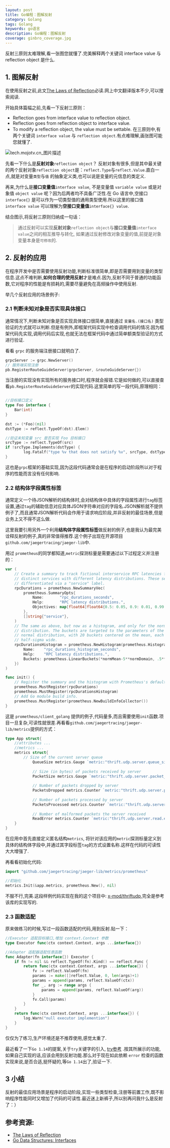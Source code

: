 ```yaml
---
layout: post
title: Go编程：图解反射
category: Golang
tags: Golang
keywords: go语言
description: Go编程：图解反射
coverage: ginbro_coverage.jpg
---
```


反射三原则太难理解,看一张图您就懂了.完美解释两个关键词 interface value 与 reflection object 是什么.

## 1. 图解反射

在使用反射之前,此文[The Laws of Reflection](https://blog.golang.org/laws-of-reflection)必读.网上中文翻译版本不少,可以搜索阅读.

开始具体篇幅之前,先看一下反射三原则：

* Reflection goes from interface value to reflection object.
* Reflection goes from reflection object to interface value.
* To modify a reflection object, the value must be settable.
  在三原则中,有两个关键词 `interface value` 与 `reflection object`.有点难理解,画张图可能您就懂了.

![tech.mojotv.cn_图片描述](/assets/pic/c2dtZl8vaW1nL2JWYnUxd0k_dz02NTAmaD03NDA.jpg)

先看一下什么是**反射对象**`reflection object`？ 反射对象有很多,但是其中最关键的两个反射对象`reflection object`是：`reflect.Type`与`reflect.Value`.直白一点,就是对变量`类型`与`值`
的抽象定义类,也可以说是变量的元信息的类定义.

再来,为什么是**接口变量值**`interface value`, 不是变量值 `variable value` 或是对象值 `object value` 呢？因为后两者均不具备广泛性.在 Go 语言中,空接口 `interface{}`
是可以作为一切类型值的通用类型使用.所以这里的接口值 `interface value` 可以理解为**空接口变量值**`interface{} value`.

结合图示,将反射三原则归纳成一句话：

> 通过反射可以实现**反射对象**`reflection object`与**接口变量值**`interface value`之间的相互推导与转化, 如果通过反射修改对象变量的值,前提是对象变量本身是`可修改`的.

## 2. 反射的应用

在程序开发中是否需要使用反射功能,判断标准很简单,即是否需要用到变量的类型信息.这点不难判断,**如何合理的使用反射**才是难点.因为,反射不同于普通的功能函数,它对程序的性能是有损耗的,需要尽量避免在高频操作中使用反射.

举几个反射应用的场景例子:

### 2.1 判断未知对象是否实现具体接口

通常情况下,判断未知对象是否实现具体接口很简单,直接通过 `变量名.(接口名)` 类型验证的方式就可以判断.但是有例外,即框架代码实现中检查调用代码的情况.因为框架代码先实现,调用代码后实现,也就无法在框架代码中通过简单额类型验证的方式进行验证.

看看 `grpc` 的服务端注册接口就明白了.

```go
grpcServer := grpc.NewServer()
// 服务端实现注册
pb.RegisterRouteGuideServer(grpcServer, &routeGuideServer{})
```

当注册的实现没有实现所有的服务接口时,程序就会报错.它是如何做的,可以直接查看`pb.RegisterRouteGuideServer`的实现代码.这里简单的写一段代码,原理相同：

```go

//目标接口定义
type Foo interface {
    Bar(int)
}
  
dst := (*Foo)(nil)
dstType := reflect.TypeOf(dst).Elem()

//验证未知变量 src 是否实现 Foo 目标接口
srcType := reflect.TypeOf(src)
if !srcType.Implements(dstType) {
        log.Fatalf("type %v that does not satisfy %v", srcType, dstType)
}
```

这也是`grpc`框架的基础实现,因为这段代码通常会是在程序的启动阶段所以对于程序的性能而言没有任何影响.

### 2.2 结构体字段属性标签

通常定义一个待JSON解析的结构体时,会对结构体中具体的字段属性进行`tag`标签设置,通过`tag`的辅助信息对应具体JSON字符串对应的字段名.JSON解析就不提供例子了,而且通常JSON解析代码会作用于请求响应阶段,并非反射的最佳场景,但是业务上又不得不这么做.

这里我要引用另外一个利用**结构体字段属性标签**做反射的例子,也是我认为最完美诠释反射的例子,真的非常值得推荐.这个例子出现在开源项目`github.com/jaegertracing/jaeger-lib`中.

用过 `prometheus`的同学都知道,`metric`探测标量是需要通过以下过程定义并注册的：

```go
var (
    // Create a summary to track fictional interservice RPC latencies for three
    // distinct services with different latency distributions. These services are
    // differentiated via a "service" label.
    rpcDurations = prometheus.NewSummaryVec(
        prometheus.SummaryOpts{
            Name:       "rpc_durations_seconds",
            Help:       "RPC latency distributions.",
            Objectives: map[float64]float64{0.5: 0.05, 0.9: 0.01, 0.99: 0.001},
        },
        []string{"service"},
    )
    // The same as above, but now as a histogram, and only for the normal
    // distribution. The buckets are targeted to the parameters of the
    // normal distribution, with 20 buckets centered on the mean, each
    // half-sigma wide.
    rpcDurationsHistogram = prometheus.NewHistogram(prometheus.HistogramOpts{
        Name:    "rpc_durations_histogram_seconds",
        Help:    "RPC latency distributions.",
        Buckets: prometheus.LinearBuckets(*normMean-5**normDomain, .5**normDomain, 20),
    })
)

func init() {
    // Register the summary and the histogram with Prometheus's default registry.
    prometheus.MustRegister(rpcDurations)
    prometheus.MustRegister(rpcDurationsHistogram)
    // Add Go module build info.
    prometheus.MustRegister(prometheus.NewBuildInfoCollector())
}
```

这是 `prometheus/client_golang` 提供的例子,代码量多,而且需要使用`init`函数.项目一旦复杂,可读性就很差.再看看`github.com/jaegertracing/jaeger-lib/metrics`提供的方式：

```go
type App struct{
    //attributes ...
    //metrics ...
    metrics struct{
        // Size of the current server queue
            QueueSize metrics.Gauge `metric:"thrift.udp.server.queue_size"`
    
            // Size (in bytes) of packets received by server
            PacketSize metrics.Gauge `metric:"thrift.udp.server.packet_size"`
    
            // Number of packets dropped by server
            PacketsDropped metrics.Counter `metric:"thrift.udp.server.packets.dropped"`
    
            // Number of packets processed by server
            PacketsProcessed metrics.Counter `metric:"thrift.udp.server.packets.processed"`
    
            // Number of malformed packets the server received
            ReadError metrics.Counter `metric:"thrift.udp.server.read.errors"`
    }
}
```

在应用中首先直接定义匿名结构`metrics`, 将针对该应用的`metric`探测标量定义到具体的结构体字段中,并通过其字段标签`tag`的方式设置名称.这样在代码的可读性大大增强了.

再看看初始化代码:

```go
import "github.com/jaegertracing/jaeger-lib/metrics/prometheus"

//初始化
metrics.Init(&app.metrics, prometheus.New(), nil)
```

不服不行,完美.这段样例代码实现在我的这个项目中: [x-mod/thriftudp](https://github.com/x-mod/thriftudp),完全是参考该库的实现写的.

### 2.3 函数适配

原来做练习的时候,写过一段函数适配的代码,用到反射.贴一下：

```go
//Executor 适配目标接口,增加 context.Context 参数
type Executor func(ctx context.Context, args ...interface{})

//Adapter 适配器适配任意函数
func Adapter(fn interface{}) Executor {
    if fn != nil && reflect.TypeOf(fn).Kind() == reflect.Func {
        return func(ctx context.Context, args ...interface{}) {
            fv := reflect.ValueOf(fn)
            params := make([]reflect.Value, 0, len(args)+1)
            params = append(params, reflect.ValueOf(ctx))
            for _, arg := range args {
                params = append(params, reflect.ValueOf(arg))
            }
            fv.Call(params)
        }
    }
    return func(ctx context.Context, args ...interface{}) {
        log.Warn("null executor implemention")
    }
}
```

仅仅为了练习,生产环境还是不推荐使用,感觉太重了.

最近看了一下`Go 1.14`的提案,关于`try`关键字的引入, [try参考](https://golang.org/design/32437-try-builtin)
.按其所展示的功能,如果自己实现的话,应该会用到反射功能.那么对于现在如此依赖 `error` 检查的函数实现来说,是否合适,挺怀疑的,等`Go 1.14`出了,验证一下.

## 3 小结

反射的最佳应用场景是程序的启动阶段,实现一些类型检查,注册等前置工作,既不影响程序性能同时又增加了代码的可读性.最近迷上新裤子,所以别再问我什么是反射了：）

## 参考资源:

* [The Laws of Reflection](https://blog.golang.org/laws-of-reflection)
* [Go Data Structures: Interfaces](https://research.swtch.com/interfaces)


